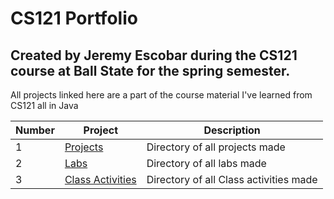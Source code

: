<h1>
  CS121 Portfolio
</h1>
<h2>
  Created by Jeremy Escobar during the CS121 course at Ball State for the spring semester.
</h2>
<p1>
  All projects linked here are a part of the course material I've learned from CS121 all in Java
</p1>

| Number | Project          | Description                            |
|--------|------------------|----------------------------------------|
|    1   |     [Projects](https://github.com/Chharnish/CS121Portfolio/tree/Projects)             |     Directory of all projects made     |
|    2   |       [Labs](https://github.com/Chharnish/CS121Portfolio/tree/Labs)                   |       Directory of all labs made       |
|    3   | [Class Activities](https://github.com/Chharnish/CS121Portfolio/tree/Class-Activities) | Directory of all Class activities made |

